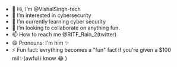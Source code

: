 - 👋 Hi, I’m @VishalSingh-tech
- 👀 I’m interested in cybersecurity
- 🌱 I’m currently learning cyber security
- 💞️ I’m looking to collaborate on anything fun. 
- 📫 How to reach me @RITF_Rain_2(twitter)
- 😄 Pronouns: I'm him ✨
- ⚡ Fun fact: evrything becomes a "fun" fact if you're given a $100 mil✨(awful i know 😂 )

<!---
VishalSingh-tech/VishalSingh-tech is a ✨ special ✨ repository because its `README.
--->
